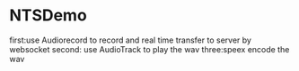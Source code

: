 # NTSDemo

first:use Audiorecord to record and real time transfer to server  by websocket
second: use AudioTrack to play the wav 
three:speex encode the wav 
